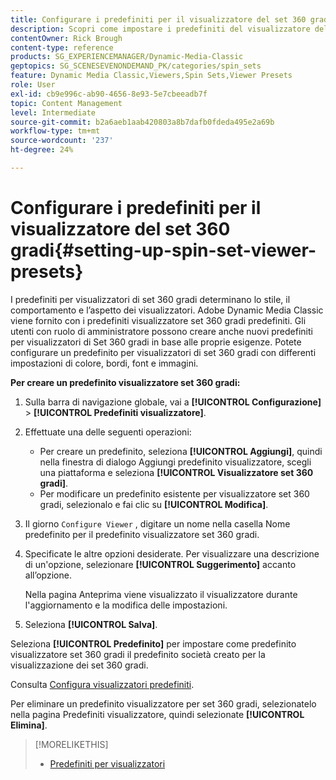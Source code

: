 ```yaml
---
title: Configurare i predefiniti per il visualizzatore del set 360 gradi
description: Scopri come impostare i predefiniti del visualizzatore del set 360 gradi in Adobe Dynamic Media Classic.
contentOwner: Rick Brough
content-type: reference
products: SG_EXPERIENCEMANAGER/Dynamic-Media-Classic
geptopics: SG_SCENESEVENONDEMAND_PK/categories/spin_sets
feature: Dynamic Media Classic,Viewers,Spin Sets,Viewer Presets
role: User
exl-id: cb9e996c-ab90-4656-8e93-5e7cbeeadb7f
topic: Content Management
level: Intermediate
source-git-commit: b2a6aeb1aab420803a8b7dafb0fdeda495e2a69b
workflow-type: tm+mt
source-wordcount: '237'
ht-degree: 24%

---
```


# Configurare i predefiniti per il visualizzatore del set 360 gradi{#setting-up-spin-set-viewer-presets}

I predefiniti per visualizzatori di set 360 gradi determinano lo stile, il comportamento e l’aspetto dei visualizzatori. Adobe Dynamic Media Classic viene fornito con i predefiniti visualizzatore set 360 gradi predefiniti. Gli utenti con ruolo di amministratore possono creare anche nuovi predefiniti per visualizzatori di Set 360 gradi in base alle proprie esigenze. Potete configurare un predefinito per visualizzatori di set 360 gradi con differenti impostazioni di colore, bordi, font e immagini.

**Per creare un predefinito visualizzatore set 360 gradi:**

1. Sulla barra di navigazione globale, vai a **[!UICONTROL Configurazione]** > **[!UICONTROL Predefiniti visualizzatore]**.
1. Effettuate una delle seguenti operazioni:

   * Per creare un predefinito, seleziona **[!UICONTROL Aggiungi]**, quindi nella finestra di dialogo Aggiungi predefinito visualizzatore, scegli una piattaforma e seleziona **[!UICONTROL Visualizzatore set 360 gradi]**.
   * Per modificare un predefinito esistente per visualizzatore set 360 gradi, selezionalo e fai clic su **[!UICONTROL Modifica]**.

1. Il giorno `Configure Viewer` , digitare un nome nella casella Nome predefinito per il predefinito visualizzatore set 360 gradi.
1. Specificate le altre opzioni desiderate. Per visualizzare una descrizione di un&#39;opzione, selezionare **[!UICONTROL Suggerimento]** accanto all’opzione.

   Nella pagina Anteprima viene visualizzato il visualizzatore durante l&#39;aggiornamento e la modifica delle impostazioni.

1. Seleziona **[!UICONTROL Salva]**.

Seleziona **[!UICONTROL Predefinito]** per impostare come predefinito visualizzatore set 360 gradi il predefinito società creato per la visualizzazione dei set 360 gradi.

Consulta [Configura visualizzatori predefiniti](application-setup.md#configuring_default_viewers).

Per eliminare un predefinito visualizzatore per set 360 gradi, selezionatelo nella pagina Predefiniti visualizzatore, quindi selezionate **[!UICONTROL Elimina]**.

>[!MORELIKETHIS]
>
>* [Predefiniti per visualizzatori](application-setup.md#viewer_presets)
